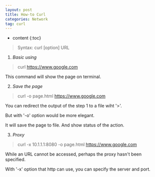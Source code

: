 ```yaml
---
layout: post
title: How-to Curl
categories: Network
tag: curl
---
```

 
* content
{:toc}

> Syntax: curl [option] URL

1) *Basic using*
> curl https://www.google.com

This command will show the page on terminal.


2) *Save the page*
> curl -o page.html https://www.google.com

You can redirect the output of the step 1 to a file wiht '>'.

But with '-o' option would be more elegant. 

It will save the page to file. And show status of the action.

3) *Proxy*
> curl -x 10.1.1.1:8080 -o page.html https://www.google.com

While an URL cannot be accessed, perhaps the proxy hasn't been specified.

With '-x' option that http can use, you can specify the server and port.


